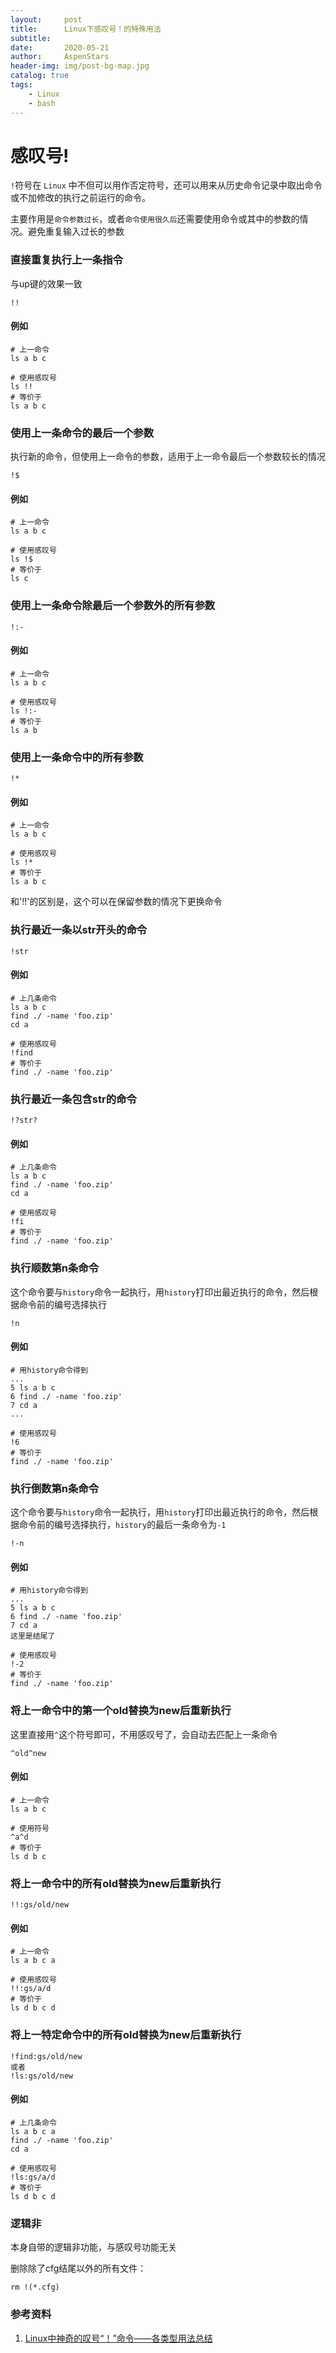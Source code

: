 ```yaml
---
layout:     post
title:      Linux下感叹号！的特殊用法
subtitle:   
date:       2020-05-21
author:     AspenStars
header-img: img/post-bg-map.jpg
catalog: true
tags:
    - Linux
    - bash
---
```


# 感叹号!
`!`符号在 `Linux` 中不但可以用作否定符号，还可以用来从历史命令记录中取出命令或不加修改的执行之前运行的命令。

主要作用是`命令参数过长`，或者`命令使用很久后`还需要使用命令或其中的参数的情况。避免重复输入过长的参数

### 直接重复执行上一条指令
与up键的效果一致
```
!!
```

#### 例如
```
# 上一命令
ls a b c

# 使用感叹号
ls !!
# 等价于
ls a b c
```

### 使用上一条命令的最后一个参数
执行新的命令，但使用上一命令的参数，适用于上一命令最后一个参数较长的情况
```
!$
```

#### 例如
```
# 上一命令
ls a b c

# 使用感叹号
ls !$
# 等价于
ls c
```

### 使用上一条命令除最后一个参数外的所有参数
```
!:-
```

#### 例如
```
# 上一命令
ls a b c

# 使用感叹号
ls !:-
# 等价于
ls a b
```

### 使用上一条命令中的所有参数
```
!*
```

#### 例如
```
# 上一命令
ls a b c

# 使用感叹号
ls !*
# 等价于
ls a b c
```
和'!!'的区别是，这个可以在保留参数的情况下更换命令

### 执行最近一条以str开头的命令
```
!str
```

#### 例如
```
# 上几条命令
ls a b c
find ./ -name 'foo.zip'
cd a

# 使用感叹号
!find
# 等价于
find ./ -name 'foo.zip'
```

### 执行最近一条包含str的命令
```
!?str?
```

#### 例如
```
# 上几条命令
ls a b c
find ./ -name 'foo.zip'
cd a

# 使用感叹号
!fi
# 等价于
find ./ -name 'foo.zip'
```

### 执行顺数第n条命令
这个命令要与`history`命令一起执行，用`history`打印出最近执行的命令，然后根据命令前的编号选择执行
```
!n
```

#### 例如
```
# 用history命令得到
...
5 ls a b c
6 find ./ -name 'foo.zip'
7 cd a
...

# 使用感叹号
!6
# 等价于
find ./ -name 'foo.zip'
```

### 执行倒数第n条命令
这个命令要与`history`命令一起执行，用`history`打印出最近执行的命令，然后根据命令前的编号选择执行，`history`的最后一条命令为`-1`
```
!-n
```

#### 例如
```
# 用history命令得到
...
5 ls a b c
6 find ./ -name 'foo.zip'
7 cd a
这里是结尾了

# 使用感叹号
!-2
# 等价于
find ./ -name 'foo.zip'
```

### 将上一命令中的第一个old替换为new后重新执行
这里直接用`^`这个符号即可，不用感叹号了，会自动去匹配上一条命令
```
^old^new
```

#### 例如
```
# 上一命令
ls a b c

# 使用符号
^a^d
# 等价于
ls d b c
```

### 将上一命令中的所有old替换为new后重新执行
```
!!:gs/old/new
```

#### 例如
```
# 上一命令
ls a b c a

# 使用感叹号
!!:gs/a/d
# 等价于
ls d b c d
```

### 将上一特定命令中的所有old替换为new后重新执行
```
!find:gs/old/new
或者
!ls:gs/old/new
```

#### 例如
```
# 上几条命令
ls a b c a
find ./ -name 'foo.zip'
cd a

# 使用感叹号
!ls:gs/a/d
# 等价于
ls d b c d
```

### 逻辑非
本身自带的逻辑非功能，与感叹号功能无关

删除除了cfg结尾以外的所有文件：
```
rm !(*.cfg)
```

### 参考资料
1. [Linux中神奇的叹号“！”命令——各类型用法总结](https://cloud.tencent.com/developer/news/387476)